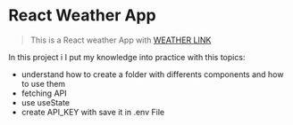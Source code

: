 # React Weather App


>This is a React weather App with 
>[WEATHER LINK](https://openweathermap.org/)


In this project i  I put my knowledge into practice with this topics:  
* understand how to create a folder with differents components and how to use them
* fetching  API
* use useState 
* create API_KEY with save it in .env File


